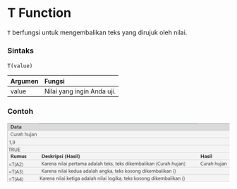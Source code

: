 # T Function

`T` berfungsi untuk mengembalikan teks yang dirujuk oleh nilai.

### Sintaks

```text
T(value)
```

| Argumen | Fungsi |
| :--- | :--- |
| value | Nilai yang ingin Anda uji. |

### Contoh

![](../.gitbook/assets/image%20%2827%29.png)


